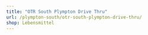 ```yaml
---
title: "OTR South Plympton Drive Thru"
url: /plympton-south/otr-south-plympton-drive-thru/
shop: Lebensmittel
---
```

